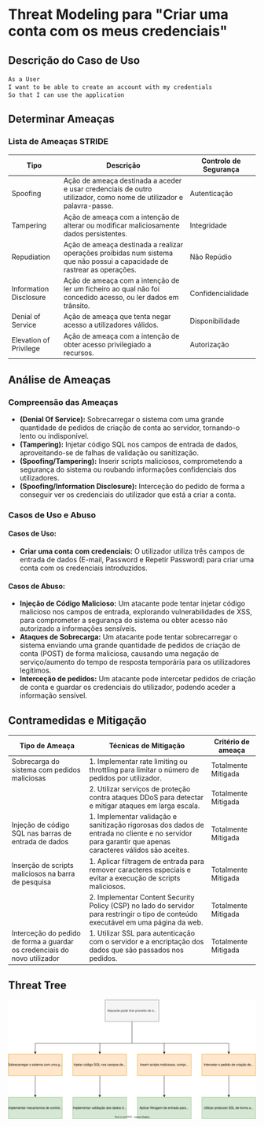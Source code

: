 # Threat Modeling para "Criar uma conta com os meus credenciais"

## Descrição do Caso de Uso

```
As a User
I want to be able to create an account with my credentials
So that I can use the application
```

## Determinar Ameaças

### Lista de Ameaças STRIDE

| Tipo                   | Descrição                                                                                                                 | Controlo de Segurança |
|------------------------|---------------------------------------------------------------------------------------------------------------------------|-----------------------|
| Spoofing               | Ação de ameaça destinada a aceder e usar credenciais de outro utilizador, como nome de utilizador e palavra-passe.        | Autenticação          |
| Tampering              | Ação de ameaça com a intenção de alterar ou modificar maliciosamente dados persistentes.                                  | Integridade           |
| Repudiation            | Ação de ameaça destinada a realizar operações proibidas num sistema que não possui a capacidade de rastrear as operações. | Não Repúdio           |
| Information Disclosure | Ação de ameaça com a intenção de ler um ficheiro ao qual não foi concedido acesso, ou ler dados em trânsito.              | Confidencialidade     |
| Denial of Service      | Ação de ameaça que tenta negar acesso a utilizadores válidos.                                                             | Disponibilidade       |
| Elevation of Privilege | Ação de ameaça com a intenção de obter acesso privilegiado a recursos.                                                    | Autorização           |

## Análise de Ameaças

### Compreensão das Ameaças

- **(Denial Of Service):** Sobrecarregar o sistema com uma grande quantidade de pedidos de criação de conta ao servidor,
tornando-o lento ou indisponível.
- **(Tampering):** Injetar código SQL nos campos de entrada de dados, aproveitando-se de falhas de validação ou sanitização.
- **(Spoofing/Tampering):** Inserir scripts maliciosos, comprometendo a segurança do sistema ou roubando informações 
confidenciais dos utilizadores.
- **(Spoofing/Information Disclosure):** Interceção do pedido de forma a conseguir ver os credenciais do utilizador que está a 
criar a conta.

### Casos de Uso e Abuso

#### Casos de Uso:

- **Criar uma conta com credenciais:** O utilizador utiliza três campos de entrada de dados (E-mail, Password e Repetir 
Password) para criar uma conta com os credenciais introduzidos.

#### Casos de Abuso:

- **Injeção de Código Malicioso:** Um atacante pode tentar injetar código malicioso nos campos de entrada, explorando 
vulnerabilidades de XSS, para comprometer a segurança do sistema ou obter acesso não autorizado a informações sensíveis.
- **Ataques de Sobrecarga:** Um atacante pode tentar sobrecarregar o sistema enviando uma grande quantidade de pedidos 
de criação de conta (POST) de forma maliciosa, causando uma negação de serviço/aumento do tempo de resposta temporária 
para os utilizadores legítimos.
- **Interceção de pedidos:** Um atacante pode intercetar pedidos de criação de conta e guardar os credenciais do utilizador,
podendo aceder a informação sensível.

## Contramedidas e Mitigação

| Tipo de Ameaça                                                            | Técnicas de Mitigação                                                                                                                                   | Critério de ameaça  |
|---------------------------------------------------------------------------|---------------------------------------------------------------------------------------------------------------------------------------------------------|---------------------|
| Sobrecarga do sistema com pedidos maliciosas                              | 1. Implementar rate limiting ou throttling para limitar o número de pedidos por utilizador.                                                             | Totalmente Mitigada |
|                                                                           | 2. Utilizar serviços de proteção contra ataques DDoS para detectar e mitigar ataques em larga escala.                                                   | Totalmente Mitigada |
| Injeção de código SQL nas barras de entrada de dados                      | 1. Implementar validação e sanitização rigorosas dos dados de entrada no cliente e no servidor para garantir que apenas caracteres válidos são aceites. | Totalmente Mitigada |
| Inserção de scripts maliciosos na barra de pesquisa                       | 1. Aplicar filtragem de entrada para remover caracteres especiais e evitar a execução de scripts maliciosos.                                            | Totalmente Mitigada |
|                                                                           | 2. Implementar Content Security Policy (CSP) no lado do servidor para restringir o tipo de conteúdo executável em uma página da web.                    | Totalmente Mitigada |
| Interceção do pedido de forma a guardar os credenciais do novo utilizador | 1. Utilizar SSL para autenticação com o servidor e a encriptação dos dados que são passados nos pedidos.                                                | Totalmente Mitigada |

## Threat Tree

![US 7 - Threat Tree.svg](US7ThreatTree.svg)
